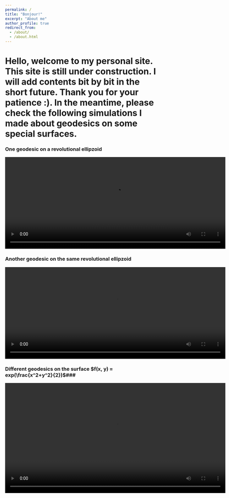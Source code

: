 ```yaml
---
permalink: /
title: "Bonjour!"
excerpt: "About me"
author_profile: true
redirect_from: 
  - /about/
  - /about.html
---
```


Hello, welcome to my personal site. This site is still under construction. I will add contents bit by bit in the short future. Thank you for your patience :). In the meantime, please check the following simulations I made about geodesics on some special surfaces.
================================

### One geodesic on a revolutional ellipzoid ###

<video src="/images/geo_Ellipzoid1.mp4" width="720" height="300" controls preload></video>

### Another geodesic on the same revolutional ellipzoid ###
<video src="/images/geo_ellipzoid.mp4" width="720" height="300" controls preload></video>

### Different geodesics on the surface $f(x, y) = exp(\frac{x^2+y^2}{2})$###
<video src="/images/geo_2dGauss.mp4" width="720" height="360" controls preload></video>
